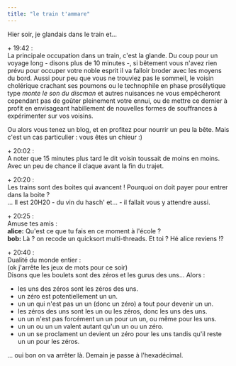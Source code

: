 ```yaml
---
title: "le train t'ammare"
---
```


Hier soir, je glandais dans le train et...

\+ 19:42 :  
La principale occupation dans un train, c'est la glande. Du coup pour un
voyage long - disons plus de 10 minutes -, si bêtement vous n'avez rien prévu
pour occuper votre noble esprit il va falloir broder avec les moyens du bord.
Aussi pour peu que vous ne trouviez pas le sommeil, le voisin cholérique
crachant ses poumons ou le technophile en phase prosélytique type _monte le
son du discman_ et autres nuisances ne vous empêcheront cependant pas de
goûter pleinement votre ennui, ou de mettre ce dernier à profit en envisageant
habillement de nouvelles formes de souffrances à expérimenter sur vos voisins.

Ou alors vous tenez un blog, et en profitez pour nourrir un peu la bête. Mais
c'est un cas particulier : vous êtes un chieur :)

\+ 20:02 :  
A noter que 15 minutes plus tard le dit voisin toussait de moins en moins.
Avec un peu de chance il claque avant la fin du trajet.

\+ 20:20 :  
Les trains sont des boites qui avancent ! Pourquoi on doit payer pour entrer
dans la boite ?  
... Il est 20H20 - du vin du hasch' et... - il fallait vous y attendre aussi.

\+ 20:25 :  
Amuse tes amis :  
**alice:** Qu'est ce que tu fais en ce moment à l'école ?   
**bob:** Là ? on recode un quicksort multi-threads. Et toi ? Hé alice reviens !?

\+ 20:40 :  
Dualité du monde entier :  
(ok j'arrête les jeux de mots pour ce soir)  
Disons que les boulets sont des zéros et les gurus des uns... Alors :  
* les uns des zéros sont les zéros des uns.   
* un zéro est potentiellement un un.   
* un un qui n'est pas un un (donc un zéro) a tout pour devenir un un.   
* les zéros des uns sont les un ou les zéros, donc les uns des uns.   
* un un n'est pas forcément un un pour un un, ou même pour les uns.   
* un un ou un un valent autant qu'un un ou un zéro.   
* un un se proclament un devient un zéro pour les uns tandis qu'il reste un un pour les zéros.

... oui bon on va arrêter là. Demain je passe à l'hexadécimal.

